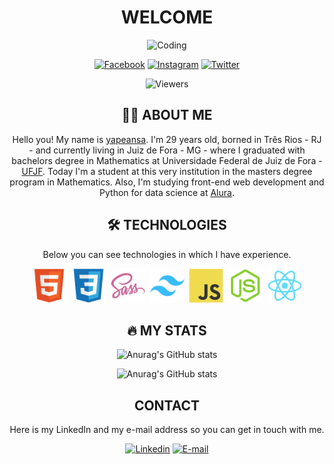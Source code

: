 <div id="header" align="center">
  
  # WELCOME

  <img src="https://media.giphy.com/media/M9gbBd9nbDrOTu1Mqx/giphy.gif" alt="Coding" width="200" />

  [![Facebook](https://img.shields.io/badge/Facebook-%231877F2.svg?style=for-the-badge&logo=Facebook&logoColor=white)](https://facebook.com/yapeansa)
  [![Instagram](https://img.shields.io/badge/Instagram-%23E4405F.svg?style=for-the-badge&logo=Instagram&logoColor=white)](https://instagram.com/yapeansa)
  [![Twitter](https://img.shields.io/badge/Twitter-%231DA1F2.svg?style=for-the-badge&logo=Twitter&logoColor=white)](https://twitter.com/yapeansa)

  ![Viewers](https://komarev.com/ghpvc/?username=yapeansa&style=flat-square&color=blue)
  
</div>

<div align="center">
  
  ## :man_technologist: ABOUT ME
  
  Hello you! My name is [yapeansa](https://linktr.ee/yapeansa). I'm 29 years old, borned in Três Rios - RJ - and currently living in Juiz de Fora - MG - where I graduated with bachelors degree in Mathematics at Universidade Federal de Juiz de Fora - [UFJF](http://ufjf.br). Today I'm a student at this very institution in the masters degree program in Mathematics. Also, I'm studying front-end web development and Python for data science at [Alura](https://alura.com.br).
  
</div>

<div align="center">
  
  ## :hammer_and_wrench: TECHNOLOGIES
  
  Below you can see technologies in which I have experience.

  <img src="https://github.com/devicons/devicon/blob/master/icons/html5/html5-original.svg" title="HTML5" alt="HTML" width="55" height="55"/>&nbsp;
  <img src="https://github.com/devicons/devicon/blob/master/icons/css3/css3-original.svg"  title="CSS3" alt="CSS" width="55" height="55"/>&nbsp;
  <img src="https://github.com/devicons/devicon/blob/master/icons/sass/sass-original.svg" title="SASS" alt="SASS" width="55" height="55"/>&nbsp;
  <img src="https://github.com/devicons/devicon/blob/master/icons/tailwindcss/tailwindcss-plain.svg" title="Tailwind" width="55" height="55"/>&nbsp;
  <img src="https://github.com/devicons/devicon/blob/master/icons/javascript/javascript-original.svg" title="JavaScript" alt="JavaScript" width="55" height="55"/>&nbsp;
  <img src="https://github.com/devicons/devicon/blob/master/icons/nodejs/nodejs-plain.svg" title="NodeJS" alt="Node.js" width="55" height="55" />&nbsp;
  <img src="https://github.com/devicons/devicon/blob/master/icons/react/react-original.svg" title="React" alt="React" width="55" height="55" />

</div>

<div align="center">
  
  ## :fire: MY STATS

  <img src="https://github-readme-stats.vercel.app/api?username=yapeansa&show_icons=true&theme=radical" alt="Anurag's GitHub stats" /> <br />
  
  <img src="https://github-readme-stats.vercel.app/api/top-langs/?username=yapeansa&layout=compact&theme=vision-friendly-dark" alt="Anurag's GitHub stats" />
  
</div>

<div align="center">
  
  ## CONTACT

  Here is my LinkedIn and my e-mail address so you can get in touch with me.

  [![Linkedin](https://img.shields.io/badge/linkedin-%230077B5.svg?style=for-the-badge&logo=linkedin&logoColor=white)](https://www.linkedin.com/in/yapeansa)
  [![E-mail](https://img.shields.io/badge/Gmail-D14836?style=for-the-badge&logo=gmail&logoColor=white)](mailto:yago.pereira@estudante.ufjf.br)

</div>



